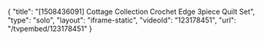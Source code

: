 {
    "title": "[1508436091] Cottage Collection Crochet Edge 3piece Quilt Set",
    "type": "solo",
    "layout": "iframe-static",
    "videoId": "123178451",
    "url": "\/tvpembed\/123178451"
}